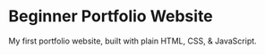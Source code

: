# Beginner Portfolio Website

My first portfolio website, built with plain HTML, CSS, & JavaScript.


